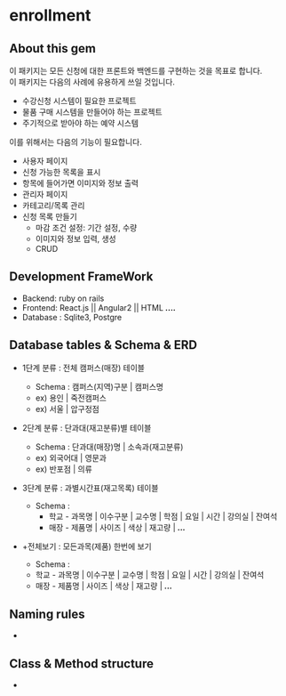 # enrollment

## About this gem
 이 패키지는 모든 신청에 대한 프론트와 백엔드를 구현하는 것을 목표로 합니다.  
 이 패키지는 다음의 사례에 유용하게 쓰일 것입니다.
 - 수강신청 시스템이 필요한 프로젝트
 - 물품 구매 시스템을 만들어야 하는 프로젝트
 - 주기적으로 받아야 하는 예약 시스템

 이를 위해서는 다음의 기능이 필요합니다.
 - 사용자 페이지
  - 신청 가능한 목록을 표시
  - 항목에 들어가면 이미지와 정보 출력
 - 관리자 페이지
  - 카테고리/목록 관리
  - 신청 목록 만들기
    - 마감 조건 설정: 기간 설정, 수량
    - 이미지와 정보 입력, 생성
    - CRUD

## Development FrameWork
- Backend: ruby on rails
- Frontend: React.js || Angular2 || HTML ***....***
- Database : Sqlite3, Postgre  

## Database tables & Schema & ERD  
* 1단계 분류 : 전체 캠퍼스(매장) 테이블  
  - Schema : 캠퍼스(지역)구분 | 캠퍼스명  
  - ex) 용인 | 죽전캠퍼스  
  - ex) 서울 | 압구정점  
    
* 2단계 분류 : 단과대(재고분류)별 테이블  
  - Schema : 단과대(매장)명 | 소속과(재고분류)  
  - ex) 외국어대 | 영문과  
  - ex) 반포점 | 의류  
* 3단계 분류 : 과별시간표(재고목록) 테이블  
  - Schema :  
    - 학교 - 과목명 | 이수구분 | 교수명 | 학점 | 요일 | 시간 | 강의실 | 잔여석  
    - 매장 - 제품명 | 사이즈 | 색상 | 재고량 | ***...***  
* +전체보기 : 모든과목(제품) 한번에 보기  
  - Schema :  
  - 학교 - 과목명 | 이수구분 | 교수명 | 학점 | 요일 | 시간 | 강의실 | 잔여석  
  - 매장 - 제품명 | 사이즈 | 색상 | 재고량 | ***...***  

## Naming rules
-  
## Class & Method structure
-  
